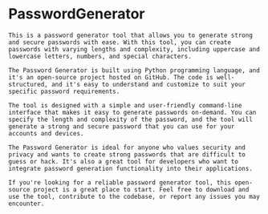 # PasswordGenerator
    This is a password generator tool that allows you to generate strong and secure passwords with ease. With this tool, you can create passwords with varying lengths and complexity, including uppercase and lowercase letters, numbers, and special characters.

    The Password Generator is built using Python programming language, and it's an open-source project hosted on GitHub. The code is well-structured, and it's easy to understand and customize to suit your specific password requirements.

    The tool is designed with a simple and user-friendly command-line interface that makes it easy to generate passwords on-demand. You can specify the length and complexity of the password, and the tool will generate a strong and secure password that you can use for your accounts and devices.

    The Password Generator is ideal for anyone who values security and privacy and wants to create strong passwords that are difficult to guess or hack. It's also a great tool for developers who want to integrate password generation functionality into their applications.

    If you're looking for a reliable password generator tool, this open-source project is a great place to start. Feel free to download and use the tool, contribute to the codebase, or report any issues you may encounter.
